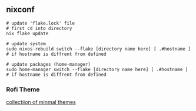 ## nixconf

```shell
# update 'flake.lock' file
# first cd into directory
nix flake update

# update system
sudo nixos-rebuild switch --flake [directory name here] [ .#hostname ] # if hostname is diffrent from defined

# update packages (home-manager)
sudo home-manager switch --flake [directory name here] [ .#hostname ] # if hostname is diffrent from defined

```
### Rofi Theme

[collectiion of minmal themes](https://github.com/Murzchnvok/rofi-collection.git)
